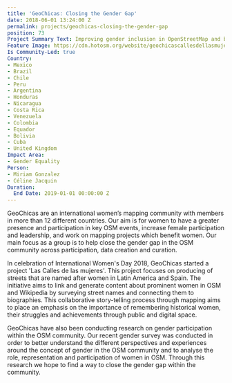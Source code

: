 ```yaml
---
title: 'GeoChicas: Closing the Gender Gap'
date: 2018-06-01 13:24:00 Z
permalink: projects/geochicas-closing-the-gender-gap
position: 73
Project Summary Text: Improving gender inclusion in OpenStreetMap and beyond
Feature Image: https://cdn.hotosm.org/website/geochicascallesdellasmujeres.PNG
Is Community-Led: true
Country:
- Mexico
- Brazil
- Chile
- Peru
- Argentina
- Honduras
- Nicaragua
- Costa Rica
- Venezuela
- Colombia
- Equador
- Bolivia
- Cuba
- United Kingdom
Impact Area:
- Gender Equality
Person:
- Miriam Gonzalez
- Céline Jacquin
Duration:
  End Date: 2019-01-01 00:00:00 Z
---
```


GeoChicas are an international women’s mapping community with members in more than 12 different countries. Our aim is for women to have a greater presence and participation in key OSM events, increase female participation and leadership, and work on mapping projects which benefit women. Our main focus as a group is to help close the gender gap in the OSM community across participation, data creation and curation.

In celebration of International Women's Day 2018, GeoChicas started a project 'Las Calles de las mujeres'. This project focuses on producing of streets that are named after women in Latin America and Spain. The initiative aims to link and generate content about prominent women in OSM and Wikipedia by surveying street names and connecting them to biographies. This collaborative story-telling process through mapping aims to place an emphasis on the importance of remembering historical women, their struggles and achievements through public and digital space.

GeoChicas have also been conducting research on gender participation within the OSM community. Our recent gender survey was conducted in order to better understand the different perspectives and experiences around the concept of gender in the OSM community and to analyse the role, representation and participation of women in OSM. Through this research we hope to find a way to close the gender gap within the community.